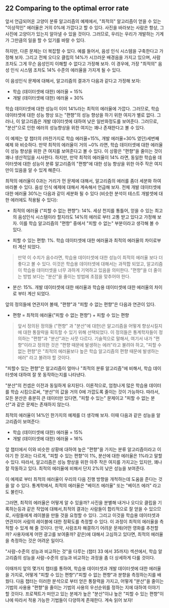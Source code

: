 ## 22 Comparing to the optimal error rate

앞서 언급되어온 고양이 분류 알고리즘의 예제에서, "최적의" 알고리즘이 얻을 수 있는 "이상적인" 에러율은 거의 0%에 가깝다고 할 수 있다. 사진을 바라보는 사람은 항상, 그 사진에 고양이가 있는지 알아낼 수 있을 것이다. 그러므로, 우리는 우리가 개발하는 기계가 그만큼의 일을 할 수 있기를 바랄 수 있다.

하지만, 다른 문제는 더 복잡할 수 있다. 예를 들어서, 음성 인식 시스템을 구축한다고 가정해 보자. 그리고 전체 오디오 클립의 14%가 시끄러운 배경음을 가지고 있으며, 사람 조차도 그게 무슨 음성인지 이해할 수 없다고 가정해 보자. 이 경우에, 가장 "최적의" 음성 인식 시스템 조차도 14% 수준의 에러율을 가지게 될 수 있다.

이 음성인식 문제에 대해서, 알고리즘의 결과가 다음과 같다고 가정해 보자:

- 학습 (데이터셋에 대한) 에러율 = 15%
- 개발 (데이터셋에 대한) 에러율 = 30%

학습 데이터셋에 대한 성능이 이미 14%라는 최적의 에러율에 가깝다. 그러므로, 학습 데이터셋에 대한 성능 향상 또는 "편향"의 성능 향상을 하기 위한 여지가 별로 없다. 그러나, 이 알고리즘은 개발 데이터셋에 대하여 낮은 일반화정도를 보여준다. 그러므로, "분산"으로 인한 에러의 성능향상을 위한 여지는 꽤나 존재한다고 볼 수 있다.

이 예제는 앞 챕터의 (마찬가지로 학습 에러율=15%, 개발 에러율=30% 였던)세번째 예제 와 비슷하다. 만약 최적의 에러율이 거의 ~0% 라면, 학습 데이터셋에 대한 에러율이 성능 향상을 위한 큰 여지를 보여준다고 볼 수 있다. 이 상황은 "편향"을 줄이는 것이 꽤나 생산적임을 시사한다. 하지만, 만약 최적의 에러율이 14% 라면, 동일한 학습용 데이터셋에 대한 성능이 분류 알고리즘의 "편향"에 대한 성능 향상을 위한 아주 작은 여지만이 있음을 알 수 있게 해준다.

최적의 에러율이 0과는 거리가 먼 문제에 대해서, 알고리즘의 에러를 좀더 세분화 하여 바라볼 수 있다. 음성 인식 예제에 대해서 계속해서 언급해 보자. 전체 개발 데이터셋에 대한 에러율 30%는 다음과 같이 세분화 될 수 있다 (비슷한 분석이 테스트 개발셋에 대한 에러에도 적용될 수 있다):

- 최적의 에러율 ("피할 수 없는 편향"): 14%. 세상 천지를 통틀어, 얻을 수 있는 최고의 음성인식 시스템이라 할지라도 14%의 에러로 부터 고통 받고 있다고 가정해 보자. 이를 학습 알고리즘의 "편향" 중에서 "피할 수 없는" 부분이라고 생각해 볼 수 있다.

- 피할 수 있는 편향: 1%. 학습 데이터셋에 대한 에러율과 최적의 에러율의 차이로부터 계산 되었다.

> 만약 이 수치가 음수라면, 학습용 데이터셋에 대한 성능이 최적의 에러율 보다 더 좋다고 볼 수 있다. 이것은 학습용 데이터셋에 대해서는 과적합 되었고, 알고리즘이 학습용 데이터셋을 너무 과하게 기억하고 있음을 의미한다. "편향"을 더 줄이는 방법 보다는 "분산"을 줄이는 방법에 초점을 맞추어야 한다.

- 분산: 15%. 개발 데이터셋에 대한 에러율과 학습용 데이터셋에 대한 에러율의 차이로 부터 계산 되었다.

앞의 정의들에 연관지어 볼때, "편향"과 "피할 수 없는 편향"은 다음과 연관이 있다.

- 편향 = 최적의 에러율("피할 수 없는 편향") + 피할 수 있는 편향

> 앞서 정의된 정의들 ("편향" 과 "분산"에 대한)은 알고리즘을 어떻게 향상시킬지에 대한 통찰략을 획득할 수 있기 위해 선택되었다. 이 정의들은 통계학자들이 정의하는 "편향"과 "분산"과는 사뭇 다르다. 기술적으로 말해서, 여기서 내가 "편향"이라고 정의한 것은 "편향 때문에 발생하는 에러"라고 불려야 하고, "피할 수 없는 편향"은 "최적의 에러율보다 높은 학습 알고리즘의 편향 때문에 발생하는 에러" 라고 불려야 할 것이다.

"피할수 있는 편향"은 알고리즘이 얼마나 "최적의 분류 알고리즘"에 비해서, 학습 데이터셋에 대하여 잘 못 동작하는지를 나타낸다.

"분산"의 컨셉은 이전과 동일하게 유지된다. 이론적으로, 엄청나게 많은 학습용 데이터를 학습 시킴으로써, "분산"의 값을 거의 0에 가깝도록 줄이는 것이 가능하다. 따라서, 모든 분산은 충분히 큰 데이터만 있다면, "피할 수 있는" 문제이고 "피할 수 없는 분산"과 같은 문제는 존재하지 않는다.

최적의 에러율이 14%인 한가지의 예제를 더 생각해 보자. 이때 다음과 같은 성능을 알고리즘이 보여준다:

- 학습 (데이터셋에 대한) 에러율 = 15%
- 개발 (데이터셋에 대한) 에러율 = 16%

앞 챕터에서 이와 비슷한 상황에 대하여 높은 "편향"을 가지는 분류 알고리즘이라고 이야기 한 것과는 다르게, "피할 수 있는 편향"이 1%, 분산에 대한 에러율은 1%라고 말할 수 있다. 따라서, 알고리즘은 성능 향상을 위한 아주 작은 여지를 가지고는 있지만, 꽤나 잘 작동하고 있다. 최적의 에러율에 비해서 단지 2%의 낮은 성능을 보여준다.

이 예제로 부터 최적의 에러율이 우리의 다음 진행 방향을 개척하는데 도움을 준다는 것을 알 수 있다. 통계학에서, 최적의 에러율은 "베이즈 에러율" 또는 "베이즈 에러" 라고도 불린다.

그러면, 최적의 에러율은 어떻게 알 수 있을까? 사진을 분별해 내거나 오디오 클립을 기록하는등과 같은 작업에 대해서,최적의 결과는 사람들이 합리적으로 잘 얻을 수 있으므로, 사람들에게 레이블을 만들 것을 요청할 수 있다. 그리고 이것을 학습용 데이터셋과 연관지어 사람의 레이블에 대한 정확도를 측정할 수 있다. 이 과정이 최적의 에러율을 측적할 수 있게 해 줄 것이다. 만약, 사람조차 해결하기 어려운 문제(어떤 영화를 추천할까? 사용자에게 어떤 광고를 보여줄까? 같은)에 대해서 고심하고 있다면, 최적의 에러율을 측정하는 것은 어려운 일이다.

"사람-수준의 성능과 비교하는 것"을 다루는 (챕터 33 에서 35까지) 섹션에서, 학습 알고리즘의 성능을 사람-수준의 성능과 비교하는 과정을 좀 더 상세하게 다룰 것이다.

이때까지 앞의 몇가지 챕터를 통하여, 학습용 데이터셋과 개발 데이터셋에 대한 에러율을 가지로, 어떻게 "피할 수 있는 편향"/"피할 수 없는 편향"과 분향을 측정하는지를 배웠다. 다음 챕터는 이러한 분석으로 부터 얻은 통찰력을 가지고, 어떻게 "분산"을 줄이는 기법의 사용용 "편향"을 줄이는 기법의 사용의 우선순위를 정하는 지에 대하여 이야기 할 것이다. 프로젝트가 떠안고 있는 분제가 높은 "분산"이냐 높은 "피할 수 있는 편향"이냐에 따라서 적용 가능한 기법들이 다양하게 존재한다. 계속 읽어 보자!